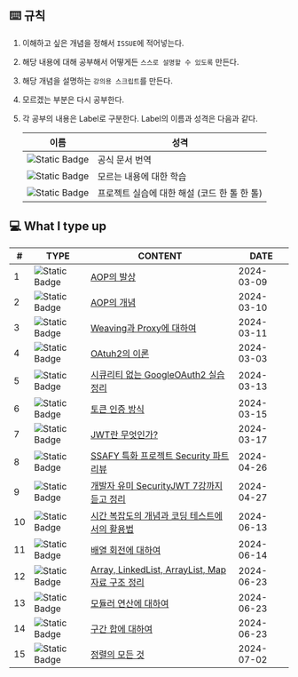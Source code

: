 ## ⌨️ 규칙

1. 이해하고 싶은 개념을 정해서 ``ISSUE``에 적어넣는다. 

2. 해당 내용에 대해 공부해서 어떻게든 ``스스로 설명할 수 있도록`` 만든다. 

3. 해당 개념을 설명하는 ``강의용 스크립트``를 만든다. 

4. 모르겠는 부분은 다시 공부한다. 

5. 각 공부의 내용은 Label로 구분한다. Label의 이름과 성격은 다음과 같다.

   | 이름                                                         | 성격                                         |
   | ------------------------------------------------------------ | -------------------------------------------- |
   | <img alt="Static Badge" src="https://img.shields.io/badge/TRANSLATION-00aaff"> | 공식 문서 번역                               |
   | <img alt="Static Badge" src="https://img.shields.io/badge/DRILLING-aa00ff"> | 모르는 내용에 대한 학습                      |
   | <img alt="Static Badge" src="https://img.shields.io/badge/REVIEW-ff00aa"> | 프로젝트 실습에 대한 해설 (코드 한 톨 한 톨) |



## 💻 What I type up

| #    | TYPE                                                         | CONTENT                                                      | DATE       |
| ---- | ------------------------------------------------------------ | ------------------------------------------------------------ | ---------- |
| 1    | <img alt="Static Badge" src="https://img.shields.io/badge/TRANSLATION-00aaff"> | [AOP의 발상](https://github.com/dalcheonroadhead/Theory-study/blob/main/01.AOP/01_AOP_Concepts.md) | 2024-03-09 |
| 2    | <img alt="Static Badge" src="https://img.shields.io/badge/DRILLING-aa00ff"> | [AOP의 개념](https://github.com/dalcheonroadhead/Theory-study/blob/main/01.AOP/02_AOP_Summary.md) | 2024-03-10 |
| 3    | <img alt="Static Badge" src="https://img.shields.io/badge/DRILLING-aa00ff"> | [Weaving과 Proxy에 대하여](https://github.com/dalcheonroadhead/Theory-study/blob/main/01.AOP/03_ProxyAndWeaving.md) | 2024-03-11 |
| 4    | <img alt="Static Badge" src="https://img.shields.io/badge/DRILLING-aa00ff"> | [OAtuh2의 이론](https://dalcheonroadhead.tistory.com/381)    | 2024-03-03 |
| 5    | <img alt="Static Badge" src="https://img.shields.io/badge/REVIEW-ff00aa"> | [시큐리티 없는 GoogleOAuth2 실습 정리]()                     | 2024-03-13 |
| 6    | <img alt="Static Badge" src="https://img.shields.io/badge/DRILLING-aa00ff"> | [토큰 인증 방식](https://github.com/dalcheonroadhead/Theory-study/blob/main/02.SECURITY/1.JWT/02_Token-authentication.md) | 2024-03-15 |
| 7    | <img alt="Static Badge" src="https://img.shields.io/badge/DRILLING-aa00ff"> | [JWT란 무엇인가?](https://github.com/dalcheonroadhead/Theory-study/blob/main/02.SECURITY/1.JWT/01_AboutJWT.md) | 2024-03-17 |
| 8    | <img alt="Static Badge" src="https://img.shields.io/badge/REVIEW-ff00aa"> | [SSAFY 특화 프로젝트 Security 파트 리뷰](https://github.com/dalcheonroadhead/What-I-Study/blob/main/00.REVIEW/WALK_WALK/WALK_WALK_SECURITY.md) | 2024-04-26 |
| 9    | <img alt="Static Badge" src="https://img.shields.io/badge/DRILLING-aa00ff"> | [개발자 유미 SecurityJWT 7강까지 듣고 정리](https://github.com/dalcheonroadhead/What-I-Study/tree/main/02.SECURITY/3.Security-with-JWT-Review) | 2024-04-27 |
| 10   | <img alt="Static Badge" src="https://img.shields.io/badge/DRILLING-aa00ff"> | [시간 복잡도의 개념과 코딩 테스트에서의 활용법](https://github.com/dalcheonroadhead/what-i-study/blob/main/04.ALGORITHM/001-time-complexity.md) | 2024-06-13 |
| 11   | <img alt="Static Badge" src="https://img.shields.io/badge/DRILLING-aa00ff"> | [배열 회전에 대하여](https://github.com/dalcheonroadhead/what-i-study/blob/main/04.ALGORITHM/002-simulation-skill.md) | 2024-06-14 |
| 12   | <img alt="Static Badge" src="https://img.shields.io/badge/DRILLING-aa00ff"> | [Array, LinkedList, ArrayList, Map 자료 구조 정리](https://github.com/dalcheonroadhead/what-i-study/blob/main/04.ALGORITHM/003-data-structure.md) | 2024-06-23 |
| 13   | <img alt="Static Badge" src="https://img.shields.io/badge/DRILLING-aa00ff"> | [모듈러 연산에 대하여](https://github.com/dalcheonroadhead/what-i-study/blob/main/04.ALGORITHM/004-moduler-arithmetic.md) | 2024-06-23 |
| 14   | <img alt="Static Badge" src="https://img.shields.io/badge/DRILLING-aa00ff"> | [구간 합에 대하여](https://github.com/dalcheonroadhead/what-i-study/blob/main/04.ALGORITHM/002-simulation-skill.md) | 2024-06-23 |
| 15   | <img alt="Static Badge" src="https://img.shields.io/badge/DRILLING-aa00ff"> | [정렬의 모든 것](https://dalcheonroadhead.tistory.com/428)   | 2024-07-02 |



